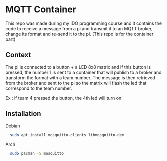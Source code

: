 
# MQTT Container
This repo was made during my IDO programming course and it contains the code to receive a message from a pi and transmit it to an MQTT broker, change its format and re-send it to the pi. (This repo is for the container part)

## Context 
The pi is connected to a button + a LED 8x8 matrix and if this button is pressed, the number 1 is sent to a container that will publish to a broker and transform the format with a team number. The message is then retrieved from the broker and sent to the pi so the matrix will flash the led that correspond to the team number.

Ex : if team 4 pressed the button, the 4th led will turn on


## Installation

Debian

```bash
  sudo apt install mosquitto-clients libmosquitto-dev
```
Arch

```bash
  sudo pacman -S mosquitto
```
    
